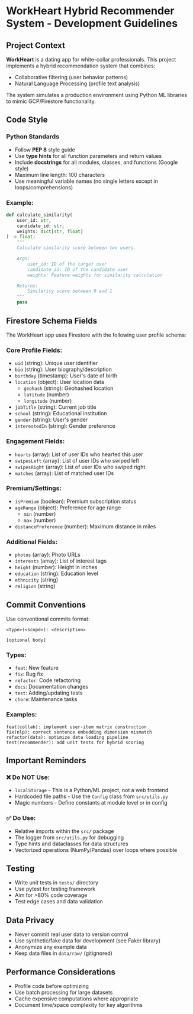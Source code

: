# WorkHeart Hybrid Recommender System - Development Guidelines

## Project Context

**WorkHeart** is a dating app for white-collar professionals. This project implements a hybrid recommendation system that combines:
- Collaborative filtering (user behavior patterns)
- Natural Language Processing (profile text analysis)

The system simulates a production environment using Python ML libraries to mimic GCP/Firestore functionality.

## Code Style

### Python Standards
- Follow **PEP 8** style guide
- Use **type hints** for all function parameters and return values
- Include **docstrings** for all modules, classes, and functions (Google style)
- Maximum line length: 100 characters
- Use meaningful variable names (no single letters except in loops/comprehensions)

### Example:
```python
def calculate_similarity(
    user_id: str,
    candidate_id: str,
    weights: dict[str, float]
) -> float:
    """
    Calculate similarity score between two users.

    Args:
        user_id: ID of the target user
        candidate_id: ID of the candidate user
        weights: Feature weights for similarity calculation

    Returns:
        Similarity score between 0 and 1
    """
    pass
```

## Firestore Schema Fields

The WorkHeart app uses Firestore with the following user profile schema:

### Core Profile Fields:
- `uid` (string): Unique user identifier
- `bio` (string): User biography/description
- `birthday` (timestamp): User's date of birth
- `location` (object): User location data
  - `geohash` (string): Geohashed location
  - `latitude` (number)
  - `longitude` (number)
- `jobTitle` (string): Current job title
- `school` (string): Educational institution
- `gender` (string): User's gender
- `interestedIn` (string): Gender preference

### Engagement Fields:
- `hearts` (array): List of user IDs who hearted this user
- `swipesLeft` (array): List of user IDs who swiped left
- `swipesRight` (array): List of user IDs who swiped right
- `matches` (array): List of matched user IDs

### Premium/Settings:
- `isPremium` (boolean): Premium subscription status
- `ageRange` (object): Preference for age range
  - `min` (number)
  - `max` (number)
- `distancePreference` (number): Maximum distance in miles

### Additional Fields:
- `photos` (array): Photo URLs
- `interests` (array): List of interest tags
- `height` (number): Height in inches
- `education` (string): Education level
- `ethnicity` (string)
- `religion` (string)

## Commit Conventions

Use conventional commits format:
```
<type>(<scope>): <description>

[optional body]
```

### Types:
- `feat`: New feature
- `fix`: Bug fix
- `refactor`: Code refactoring
- `docs`: Documentation changes
- `test`: Adding/updating tests
- `chore`: Maintenance tasks

### Examples:
```
feat(collab): implement user-item matrix construction
fix(nlp): correct sentence embedding dimension mismatch
refactor(data): optimize data loading pipeline
test(recommender): add unit tests for hybrid scoring
```

## Important Reminders

### ❌ Do NOT Use:
- `localStorage` - This is a Python/ML project, not a web frontend
- Hardcoded file paths - Use the `Config` class from `src/utils.py`
- Magic numbers - Define constants at module level or in config

### ✅ Do Use:
- Relative imports within the `src/` package
- The logger from `src/utils.py` for debugging
- Type hints and dataclasses for data structures
- Vectorized operations (NumPy/Pandas) over loops where possible

## Testing

- Write unit tests in `tests/` directory
- Use pytest for testing framework
- Aim for >80% code coverage
- Test edge cases and data validation

## Data Privacy

- Never commit real user data to version control
- Use synthetic/fake data for development (see Faker library)
- Anonymize any example data
- Keep data files in `data/raw/` (gitignored)

## Performance Considerations

- Profile code before optimizing
- Use batch processing for large datasets
- Cache expensive computations where appropriate
- Document time/space complexity for key algorithms
